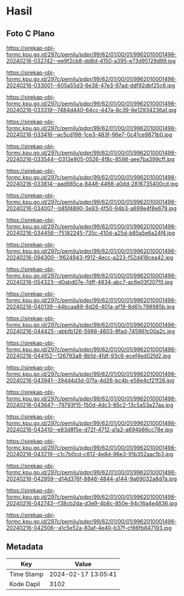 # Hasil

## Foto C Plano

https://sirekap-obj-formc.kpu.go.id/297c/pemilu/pdpr/99/62/01/00/01/9962010001498-20240216-032742--ee9f2cb8-dd8d-4150-a395-e73d95129d99.jpg

https://sirekap-obj-formc.kpu.go.id/297c/pemilu/pdpr/99/62/01/00/01/9962010001498-20240216-033001--605a55d3-6e38-47e3-97ad-ddf92dbf25c6.jpg

https://sirekap-obj-formc.kpu.go.id/297c/pemilu/pdpr/99/62/01/00/01/9962010001498-20240216-033319--7484d440-64cc-447a-8c39-8e12934236a1.jpg

https://sirekap-obj-formc.kpu.go.id/297c/pemilu/pdpr/99/62/01/00/01/9962010001498-20240216-033416--ac5cd198-1ce3-483f-96e7-0c41ce9871b0.jpg

https://sirekap-obj-formc.kpu.go.id/297c/pemilu/pdpr/99/62/01/00/01/9962010001498-20240216-033544--0313e905-0526-4f8c-8598-aee7ba399cff.jpg

https://sirekap-obj-formc.kpu.go.id/297c/pemilu/pdpr/99/62/01/00/01/9962010001498-20240216-033814--aad985ca-8448-4468-a0dd-2816735400cd.jpg

https://sirekap-obj-formc.kpu.go.id/297c/pemilu/pdpr/99/62/01/00/01/9962010001498-20240216-034007--b85f4890-3e93-4f50-94b3-a699e4f8e679.jpg

https://sirekap-obj-formc.kpu.go.id/297c/pemilu/pdpr/99/62/01/00/01/9962010001498-20240216-034456--75182245-735c-410d-a25d-b85a5e6a24f4.jpg

https://sirekap-obj-formc.kpu.go.id/297c/pemilu/pdpr/99/62/01/00/01/9962010001498-20240216-094300--1f624943-f912-4ecc-a223-f52d418cea42.jpg

https://sirekap-obj-formc.kpu.go.id/297c/pemilu/pdpr/99/62/01/00/01/9962010001498-20240216-054323--d0abd07e-7dff-4834-abc7-ac6e03f207f0.jpg

https://sirekap-obj-formc.kpu.go.id/297c/pemilu/pdpr/99/62/01/00/01/9962010001498-20240216-040139--44bcaa89-8d26-401a-af19-8d61c798985b.jpg

https://sirekap-obj-formc.kpu.go.id/297c/pemilu/pdpr/99/62/01/00/01/9962010001498-20240216-044425--abbfb126-5986-4603-8fad-745961c00a2c.jpg

https://sirekap-obj-formc.kpu.go.id/297c/pemilu/pdpr/99/62/01/00/01/9962010001498-20240216-044152--126793a8-8b1d-4fdf-93c6-ecef4ed02fd2.jpg

https://sirekap-obj-formc.kpu.go.id/297c/pemilu/pdpr/99/62/01/00/01/9962010001498-20240216-043941--394d4d3d-07fa-4d26-bc4b-e56e4cf21f26.jpg

https://sirekap-obj-formc.kpu.go.id/297c/pemilu/pdpr/99/62/01/00/01/9962010001498-20240216-043647--79793f15-150d-4dc3-85c2-13c5a53a27aa.jpg

https://sirekap-obj-formc.kpu.go.id/297c/pemilu/pdpr/99/62/01/00/01/9962010001498-20240216-043410--e83d8f5e-d72f-4712-a1a2-a694b66cc78e.jpg

https://sirekap-obj-formc.kpu.go.id/297c/pemilu/pdpr/99/62/01/00/01/9962010001498-20240216-043219--c1c7b0cd-c612-4e8d-96e3-91b352aac1b3.jpg

https://sirekap-obj-formc.kpu.go.id/297c/pemilu/pdpr/99/62/01/00/01/9962010001498-20240216-042959--d14d376f-8846-4844-a144-9a69032a8d7a.jpg

https://sirekap-obj-formc.kpu.go.id/297c/pemilu/pdpr/99/62/01/00/01/9962010001498-20240216-042743--f38cb2da-d3e9-4b8c-850e-94c16a4e4836.jpg

https://sirekap-obj-formc.kpu.go.id/297c/pemilu/pdpr/99/62/01/00/01/9962010001498-20240216-042506--a1c5e52a-83af-4e40-b37f-cf86fb847193.jpg


## Metadata

| Key        | Value               |
| ---------- | ------------------- |
| Time Stamp | 2024-02-17 13:05:41 |
| Kode Dapil | 3102                |



